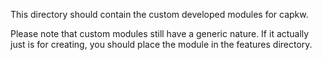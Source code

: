 This directory should contain the custom developed modules for capkw.

Please note that custom modules still have a generic nature. If it actually just
is for creating, you should place the module in the features directory.  